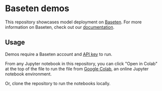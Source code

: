# Baseten demos

This repository showcases model deployment on [Baseten](https://baseten.co). For more information on Baseten, check out our [documentation](https://docs.baseten.co).

## Usage

Demos require a Baseten account and [API key](https://docs.baseten.co/applications/overview/api-keys) to run.

From any Jupyter notebook in this repository, you can click "Open in Colab" at the top of the file to run the file from [Google Colab](https://colab.research.google.com/), an online Jupyter notebook environment.

Or, clone the repository to run the notebooks locally.